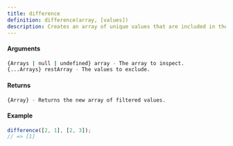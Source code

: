 ```yaml
---
title: difference
definition: difference(array, [values])
description: Creates an array of unique values that are included in the first given array and not included in the rest of the given arrays.
---
```


#### Arguments

```bash
{Arrays | null | undefined} array - The array to inspect.
{...Arrays} restArray - The values to exclude.
```

#### Returns

```bash
{Array} - Returns the new array of filtered values.
```

#### Example

```ts
difference([2, 1], [2, 3]);
// => [1]
```
